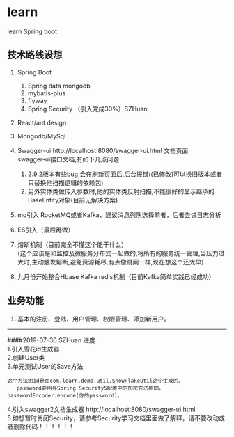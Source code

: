 # learn
learn Spring boot  
## 技术路线设想  
1. Spring Boot
   1. Spring data mongodb 
   2. mybatis-plus
   3. flyway
   4. Spring Security （引入完成30%）SZHuan
2. React/ant design
3. Mongodb/MySql
4. Swagger-ui  http://localhost:8080/swagger-ui.html 文档页面
<br>swagger-ui接口文档,有如下几点问题
    1. 2.9.2版本有些bug,会在刷新页面后,后台报错((已修改)可以换旧版本或者只替换他扫描逻辑的依赖包)
    2. 另外实体类做传入参数时,他的实体类反射扫描,不能很好的显示继承的BaseEntity对象(目前无解决方案)

5. mq引入 RocketMQ或者Kafka，建议消息列队选择前者，后者尝试日志分析
6. ES引入（最后再做）
7. 熔断机制（目前完全不懂这个能干什么）   
(这个应该是和监控及微服务分布式一起做的,将所有的服务统一管理,当压力过大时,主动触发熔断,避免资源耗尽,有点像跳闸一样,现在想这个还太早)   
8. 九月份开始整合Hbase Kafka redis机制（目前Kafka简单实践已经成功）

## 业务功能
1. 基本的注册、登陆、用户管理、权限管理、添加新用户。




---
####2019-07-30 SZHuan 进度   
1.引入雪花id生成器   
2.创建User类   
3.单元测试User的Save方法   
 ```aidl
这个方法的id是在com.learn.demo.util.SnowFlakeUtil这个生成的。   
    password要用与Spring Security5配置中的加密方法相同，passwordEncoder.encode(你的password)。
```
4.引入swagger2文档生成器 http://localhost:8080/swagger-ui.html   
5.如想暂时关闭Security，请参考Security学习文档里面做了解释，请不要改动或者删除代码！！！！！！


